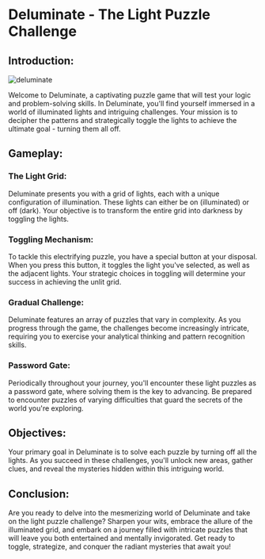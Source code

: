 # Deluminate - The Light Puzzle Challenge

## Introduction:

![deluminate](https://cdn.discordapp.com/attachments/1051281685234327613/1152987906089164982/image.png)

Welcome to Deluminate, a captivating puzzle game that will test your logic and problem-solving skills. In Deluminate, you'll find yourself immersed in a world of illuminated lights and intriguing challenges. Your mission is to decipher the patterns and strategically toggle the lights to achieve the ultimate goal - turning them all off.

## Gameplay:

### The Light Grid:

Deluminate presents you with a grid of lights, each with a unique configuration of illumination. These lights can either be on (illuminated) or off (dark). Your objective is to transform the entire grid into darkness by toggling the lights.

### Toggling Mechanism:

To tackle this electrifying puzzle, you have a special button at your disposal. When you press this button, it toggles the light you've selected, as well as the adjacent lights. Your strategic choices in toggling will determine your success in achieving the unlit grid.

### Gradual Challenge:

Deluminate features an array of puzzles that vary in complexity. As you progress through the game, the challenges become increasingly intricate, requiring you to exercise your analytical thinking and pattern recognition skills.

### Password Gate:

Periodically throughout your journey, you'll encounter these light puzzles as a password gate, where solving them is the key to advancing. Be prepared to encounter puzzles of varying difficulties that guard the secrets of the world you're exploring.

## Objectives:

Your primary goal in Deluminate is to solve each puzzle by turning off all the lights. As you succeed in these challenges, you'll unlock new areas, gather clues, and reveal the mysteries hidden within this intriguing world.

## Conclusion:

Are you ready to delve into the mesmerizing world of Deluminate and take on the light puzzle challenge? Sharpen your wits, embrace the allure of the illuminated grid, and embark on a journey filled with intricate puzzles that will leave you both entertained and mentally invigorated. Get ready to toggle, strategize, and conquer the radiant mysteries that await you!
